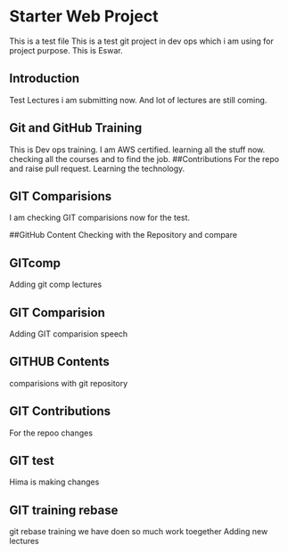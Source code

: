 # Starter Web Project

This is a test file
This is  a test git project in dev ops which i am using for project purpose. This is Eswar.

## Introduction
Test Lectures i am submitting now.
And lot of lectures are still coming.

## Git and GitHub Training
This is Dev ops training.
I am AWS certified.
learning all the stuff now.
checking all the courses and to find the job.
##Contributions
For the repo and raise pull request.
Learning the technology.

## GIT Comparisions
I am checking GIT comparisions now for the test.

##GitHub Content 
Checking with the Repository and compare
## GITcomp
Adding git comp lectures 

## GIT Comparision
Adding GIT comparision speech
## GITHUB Contents
comparisions with git repository
## GIT Contributions
For the repoo changes

## GIT test
Hima is making changes

## GIT training rebase
git rebase training
we have doen so much work toegether
Adding new lectures
